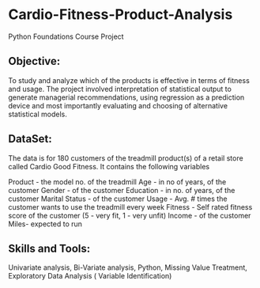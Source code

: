 # Cardio-Fitness-Product-Analysis
Python Foundations Course Project


## Objective:
To study and analyze which of the products is effective in terms of fitness and usage. The project involved interpretation of statistical output to generate managerial recommendations, using regression as a prediction device and most importantly evaluating and choosing of alternative statistical models.

## DataSet:
The data is for 180 customers of the treadmill product(s) of a retail store called Cardio Good Fitness. It contains the following variables

Product - the model no. of the treadmill
Age - in no of years, of the customer
Gender - of the customer
Education - in no. of years, of the customer
Marital Status - of the customer
Usage - Avg. # times the customer wants to use the treadmill every week
Fitness - Self rated fitness score of the customer (5 - very fit, 1 - very unfit)
Income - of the customer
Miles- expected to run

## Skills and Tools: 
Univariate analysis, Bi-Variate analysis, Python, Missing Value Treatment, Exploratory Data Analysis ( Variable Identification)
